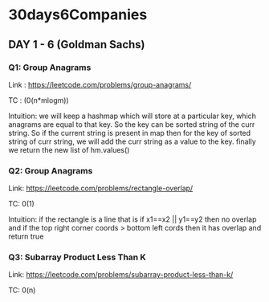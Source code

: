 # 30days6Companies

## DAY 1 - 6 (Goldman Sachs)

### Q1: Group Anagrams

Link : https://leetcode.com/problems/group-anagrams/

TC : (0(n*mlogm))

Intuition: we will keep a hashmap which will store at a particular key, which anagrams are equal to that key. So the key can be sorted string of the curr string. So if the current string is present in map then for the key of sorted string of curr string, we will add the curr string as a value to the key. finally we return the new list of hm.values()

### Q2: Group Anagrams

Link: https://leetcode.com/problems/rectangle-overlap/

TC: 0(1)

Intuition: if the rectangle is a line that is if x1==x2 || y1==y2 then no overlap and if the top right corner coords > bottom left cords then it has overlap and return true

### Q3: Subarray Product Less Than K

Link: https://leetcode.com/problems/subarray-product-less-than-k/

TC: 0(n)
